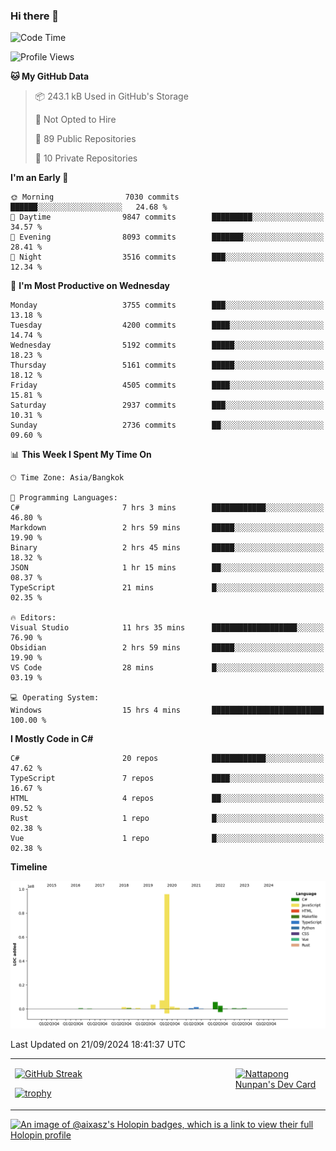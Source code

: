 ### Hi there 👋

<!--START_SECTION:waka-->
![Code Time](http://img.shields.io/badge/Code%20Time-1%2C905%20hrs%2038%20mins-blue)

![Profile Views](http://img.shields.io/badge/Profile%20Views-0-blue)

**🐱 My GitHub Data** 

> 📦 243.1 kB Used in GitHub's Storage 
 > 
> 🚫 Not Opted to Hire
 > 
> 📜 89 Public Repositories 
 > 
> 🔑 10 Private Repositories 
 > 
**I'm an Early 🐤** 

```text
🌞 Morning                7030 commits        ██████░░░░░░░░░░░░░░░░░░░   24.68 % 
🌆 Daytime                9847 commits        █████████░░░░░░░░░░░░░░░░   34.57 % 
🌃 Evening                8093 commits        ███████░░░░░░░░░░░░░░░░░░   28.41 % 
🌙 Night                  3516 commits        ███░░░░░░░░░░░░░░░░░░░░░░   12.34 % 
```
📅 **I'm Most Productive on Wednesday** 

```text
Monday                   3755 commits        ███░░░░░░░░░░░░░░░░░░░░░░   13.18 % 
Tuesday                  4200 commits        ████░░░░░░░░░░░░░░░░░░░░░   14.74 % 
Wednesday                5192 commits        █████░░░░░░░░░░░░░░░░░░░░   18.23 % 
Thursday                 5161 commits        █████░░░░░░░░░░░░░░░░░░░░   18.12 % 
Friday                   4505 commits        ████░░░░░░░░░░░░░░░░░░░░░   15.81 % 
Saturday                 2937 commits        ███░░░░░░░░░░░░░░░░░░░░░░   10.31 % 
Sunday                   2736 commits        ██░░░░░░░░░░░░░░░░░░░░░░░   09.60 % 
```


📊 **This Week I Spent My Time On** 

```text
🕑︎ Time Zone: Asia/Bangkok

💬 Programming Languages: 
C#                       7 hrs 3 mins        ████████████░░░░░░░░░░░░░   46.80 % 
Markdown                 2 hrs 59 mins       █████░░░░░░░░░░░░░░░░░░░░   19.90 % 
Binary                   2 hrs 45 mins       █████░░░░░░░░░░░░░░░░░░░░   18.32 % 
JSON                     1 hr 15 mins        ██░░░░░░░░░░░░░░░░░░░░░░░   08.37 % 
TypeScript               21 mins             █░░░░░░░░░░░░░░░░░░░░░░░░   02.35 % 

🔥 Editors: 
Visual Studio            11 hrs 35 mins      ███████████████████░░░░░░   76.90 % 
Obsidian                 2 hrs 59 mins       █████░░░░░░░░░░░░░░░░░░░░   19.90 % 
VS Code                  28 mins             █░░░░░░░░░░░░░░░░░░░░░░░░   03.19 % 

💻 Operating System: 
Windows                  15 hrs 4 mins       █████████████████████████   100.00 % 
```

**I Mostly Code in C#** 

```text
C#                       20 repos            ████████████░░░░░░░░░░░░░   47.62 % 
TypeScript               7 repos             ████░░░░░░░░░░░░░░░░░░░░░   16.67 % 
HTML                     4 repos             ██░░░░░░░░░░░░░░░░░░░░░░░   09.52 % 
Rust                     1 repo              █░░░░░░░░░░░░░░░░░░░░░░░░   02.38 % 
Vue                      1 repo              █░░░░░░░░░░░░░░░░░░░░░░░░   02.38 % 
```



**Timeline**

![Lines of Code chart](https://raw.githubusercontent.com/aixasz/aixasz/main/assets/bar_graph.png)


 Last Updated on 21/09/2024 18:41:37 UTC
<!--END_SECTION:waka-->

<table>
<tr>
<td width="70%" valign="top">
 
 [![GitHub Streak](http://github-readme-streak-stats.herokuapp.com?user=aixasz&theme=github-dark&hide_border=true&date_format=%5BY%20%5DM%20j)](https://git.io/streak-stats)

 [![trophy](https://github-profile-trophy.vercel.app/?username=aixasz&theme=onedark)](https://github.com/ryo-ma/github-profile-trophy)
 </td>
<td width="30%" valign="top">
 
<a href="https://app.daily.dev/aixasz"><img src="https://api.daily.dev/devcards/403207936e6547c9a85ea449e9f3abe8.png?r=re8" alt="Nattapong Nunpan's Dev Card"/></a>

 </td>
</tr>
</table>

[![An image of @aixasz's Holopin badges, which is a link to view their full Holopin profile](https://holopin.me/aixasz)](https://holopin.io/@aixasz)
 
